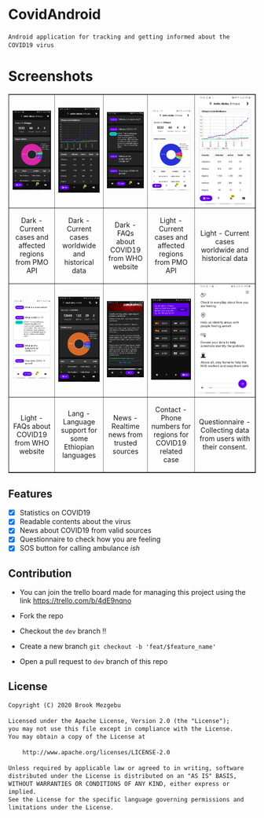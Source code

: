 # CovidAndroid
`Android application for tracking and getting informed about the COVID19 virus`

# Screenshots
<p align="center">
<table border="1">
<tr>
<td><img src="screenshots/1.jpg" width="150" /></td>
<td><img src="screenshots/2.jpg" width="150" /></td>
<td><img src="screenshots/6.jpg" width="150" /></td>
<td><img src="screenshots/3.jpg" width="150" /></td>
<td><img src="screenshots/4.jpg" width="150" /></td>
</tr>
<tr>
<td><p align="center">Dark - Current cases and affected regions from PMO API</p></td>
<td><p align="center">Dark - Current cases worldwide and historical data</p></td>
<td><p align="center">Dark - FAQs about COVID19 from WHO website</p></td>
<td><p align="center">Light - Current cases and affected regions from PMO API</p></td>
<td><p align="center">Light - Current cases worldwide and historical data</p></td>
</tr>

<tr>
<td><img src="screenshots/5.jpg" width="150" /></td>
<td><img src="screenshots/7.jpg" width="150" /></td>
<td><img src="screenshots/8.jpg" width="150" /></td>
<td><img src="screenshots/9.jpg" width="150" /></td>
<td><img src="screenshots/10.jpg" width="150" /></td>
</tr>
<tr>
<td><p align="center">Light - FAQs about COVID19 from WHO website</p></td>
<td><p align="center">Lang - Language support for some Ethiopian languages</p></td>
<td><p align="center">News - Realtime news from trusted sources</p></td>
<td><p align="center">Contact - Phone numbers for regions for COVID19 related case</p></td>
<td><p align="center">Questionnaire - Collecting data from users with their consent.</p></td>
</tr>
</table>

## Features

* [X] Statistics on COVID19
* [X] Readable contents about the virus
* [X] News about COVID19 from valid sources
* [X] Questionnaire to check how you are feeling
* [X] SOS button for calling ambulance _ish_

## Contribution

* You can join the trello board made for managing this project using the link https://trello.com/b/4dE9nqno

* Fork the repo
* Checkout the `dev` branch ‼
* Create a new branch `git checkout -b 'feat/$feature_name'`
* Open a pull request to `dev` branch of this repo

## License
```
Copyright (C) 2020 Brook Mezgebu

Licensed under the Apache License, Version 2.0 (the "License");
you may not use this file except in compliance with the License.
You may obtain a copy of the License at

	http://www.apache.org/licenses/LICENSE-2.0

Unless required by applicable law or agreed to in writing, software
distributed under the License is distributed on an "AS IS" BASIS,
WITHOUT WARRANTIES OR CONDITIONS OF ANY KIND, either express or implied.
See the License for the specific language governing permissions and
limitations under the License.
```
